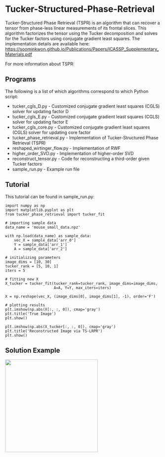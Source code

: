 # Tucker-Structured-Phase-Retrieval

Tucker-Structured Phase Retrieval (TSPR) is an algorithm that can recover a tensor from phase-less linear measurements of its frontal slices. This algorithm factorizes the tensor using the Tucker decomposition and solves for the Tucker factors using conjugate gradient least squares. The implementation details are available here: https://soominkwon.github.io/Publications/Papers/ICASSP_Supplementary_Materials.pdf

For more information about TSPR:

## Programs
The following is a list of which algorithms correspond to which Python script:

* tucker_cgls_D.py - Customized conjugate gradient least squares (CGLS) solver for updating factor D
* tucker_cgls_E.py - Customized conjugate gradient least squares (CGLS) solver for updating factor E
* tucker_cgls_core.py - Customized conjugate gradient least squares (CGLS) solver for updating core factor
* tucker_phase_retrieval.py - Implementation of Tucker-Structured Phase Retrieval (TSPR)
* reshaped_wirtinger_flow.py - Implementation of RWF
* higher_order_SVD.py - Implementation of higher-order SVD
* reconstruct_tensor.py - Code for reconstructing a third-order given Tucker factors
* sample_run.py - Example run file

## Tutorial
This tutorial can be found in sample_run.py:

```
import numpy as np
import matplotlib.pyplot as plt
from tucker_phase_retrieval import tucker_fit

# importing sample data
data_name = 'mouse_small_data.npz'

with np.load(data_name) as sample_data:
    vec_X = sample_data['arr_0']
    Y = sample_data['arr_1']
    A = sample_data['arr_2']
    
# initializing parameters
image_dims = [10, 30]
tucker_rank = [5, 10, 1]
iters = 5

# fitting new X
X_tucker = tucker_fit(tucker_rank=tucker_rank, image_dims=image_dims, 
                      A=A, Y=Y, max_iters=iters)

X = np.reshape(vec_X, (image_dims[0], image_dims[1], -1), order='F')

# plotting results
plt.imshow(np.abs(X[:, :, 0]), cmap='gray')
plt.title('True Image')
plt.show()

plt.imshow(np.abs(X_tucker[:, :, 0]), cmap='gray')
plt.title('Reconstructed Image via TS-LRPR')
plt.show()
```

## Solution Example
<p align="center">
  <a href="url"><img src="https://github.com/soominkwon/Tucker-Structured-Phase-Retrieval/Video_Results/plane_recovery.mp4" align="left" height="300" width="300" ></a>
</p>
